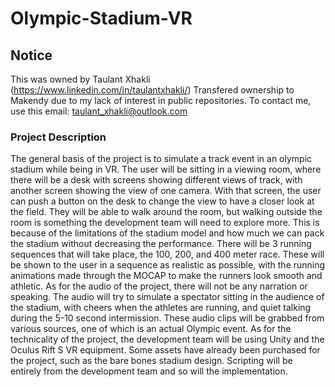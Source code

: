 # Olympic-Stadium-VR

## Notice
This was owned by Taulant Xhakli (https://www.linkedin.com/in/taulantxhakli/)
Transfered ownership to Makendy due to my lack of interest in public repositories.
To contact me, use this email: taulant_xhakli@outlook.com

### Project Description
The general basis of the project is to simulate a track event in an olympic stadium while being in VR. The user will be sitting in a viewing room, where there will be a desk with screens showing different views of track, with another screen showing the view of one camera. With that screen, the user can push a button on the desk to change the view to have a closer look at the field. They will be able to walk around the room, but walking outside the room is something the development team will need to explore more. This is because of the limitations of the stadium model and how much we can pack the stadium without decreasing the performance. 
There will be 3 running sequences that will take place, the 100, 200, and 400 meter race. These will be shown to the user in a sequence as realistic as possible, with the running animations made through the MOCAP to make the runners look smooth and athletic. As for the audio of the project, there will not be any narration or speaking. The audio will try to simulate a spectator sitting in the audience of the stadium, with cheers when the athletes are running, and quiet talking during the 5-10 second intermission. These audio clips will be grabbed from various sources, one of which is an actual Olympic event.
As for the technicality of the project, the development team will be using Unity and the Oculus Rift S VR equipment. Some assets have already been purchased for the project, such as the bare bones stadium design. Scripting will be entirely from the development team and so will the implementation.
